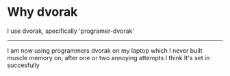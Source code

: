 # Why dvorak	

I use dvorak, specifically 'programer-dvorak'

<object data=".txt/programmer_dvorak.txt" width="500" height="320"></object>

<hr>

I am now using programmers dvorak on my laptop which I never built muscle memory on, after one or two annoying attempts I think It's set in succesfully

